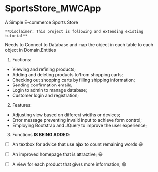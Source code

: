 # SportsStore_MWCApp
A Simple E-commerce Sports Store
```
**Disclaimer: This project is following and extending existing tutorial**
```
Needs to Connect to Database and map the object in each table to each object in Domain.Entities

1. Fuctions:
  - Viewing and refining products;
  - Adding and deleting products to/from shopping carts;
  - Checking out shopping carts by filling shipping information;
  - Sending confirmation emails;
  - Login to admin to manage database;
  - Customer login and registration;
  
2. Features:
  - Adjusting view based on different widths or devices;
  - Error message preventing invalid input to achieve form control;
  - Employing Bootstrap and JQuery to improve the user experience;
  
3. Functions **IS BEING ADDED**:
  - [ ] An textbox for advice that use ajax to count remaining words :smiley:
  - [ ] An improved homepage that is attractive; :smiley:
  - [ ] A view for each product that gives more information; :smiley:
   
